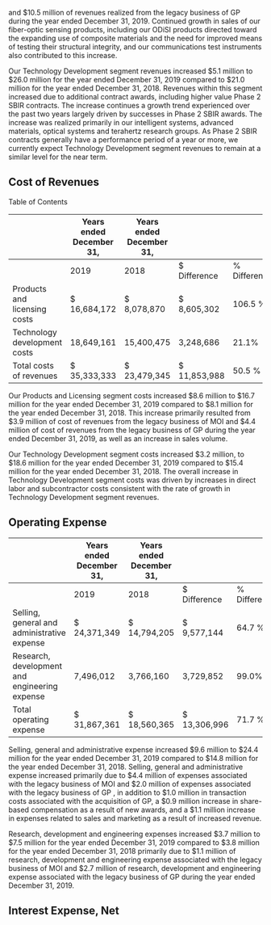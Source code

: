 and $10.5 million of revenues realized from the legacy business of GP during the year ended December 31, 2019. Continued growth in sales of our fiber-optic sensing products, including our ODiSI products directed toward the expanding use of composite materials and the need for improved means of testing their structural integrity, and our communications test instruments also contributed to this increase.

Our Technology Development segment revenues increased $5.1 million to $26.0 million for the year ended December 31, 2019 compared to $21.0 million for the year ended December 31, 2018. Revenues within this segment increased due to additional contract awards, including higher value Phase 2 SBIR contracts. The increase continues a growth trend experienced over the past two years largely driven by successes in Phase 2 SBIR awards. The increase was realized primarily in our intelligent systems, advanced materials, optical systems and terahertz research groups. As Phase 2 SBIR contracts generally have a performance period of a year or more, we currently expect Technology Development segment revenues to remain at a similar level for the near term.

## Cost of Revenues

Table of Contents

|                              | Years ended December 31,   | Years ended December 31,   |              |              |
|------------------------------|----------------------------|----------------------------|--------------|--------------|
|                              | 2019                       | 2018                       | $ Difference | % Difference |
| Products and licensing costs | $ 16,684,172               | $ 8,078,870                | $ 8,605,302  | 106.5 %      |
| Technology development costs | 18,649,161                 | 15,400,475                 | 3,248,686    | 21.1%        |
| Total costs of revenues      | $ 35,333,333               | $ 23,479,345               | $ 11,853,988 | 50.5 %       |

Our Products and Licensing segment costs increased $8.6 million to $16.7 million for the year ended December 31, 2019 compared to $8.1 million for the year ended December 31, 2018. This increase primarily resulted from $3.9 million of cost of revenues from the legacy business of MOI and $4.4 million of cost of revenues from the legacy business of GP during the year ended December 31, 2019, as well as an increase in sales volume.

Our Technology Development segment costs increased $3.2 million, to $18.6 million for the year ended December 31, 2019 compared to $15.4 million for the year ended December 31, 2018. The overall increase in Technology Development segment costs was driven by increases in direct labor and subcontractor costs consistent with the rate of growth in Technology Development segment revenues.

## Operating Expense

|                                               | Years ended December 31,   | Years ended December 31,   |              |              |
|-----------------------------------------------|----------------------------|----------------------------|--------------|--------------|
|                                               | 2019                       | 2018                       | $ Difference | % Difference |
| Selling, general and administrative expense   | $ 24,371,349               | $ 14,794,205               | $ 9,577,144  | 64.7 %       |
| Research, development and engineering expense | 7,496,012                  | 3,766,160                  | 3,729,852    | 99.0%        |
| Total operating expense                       | $ 31,867,361               | $ 18,560,365               | $ 13,306,996 | 71.7 %       |

Selling, general and administrative expense increased $9.6 million to $24.4 million for the year ended December 31, 2019 compared to $14.8 million for the year ended December 31, 2018. Selling, general and administrative expense increased primarily due to $4.4 million of expenses associated with the legacy business of MOI and $2.0 million of expenses associated with the legacy business of GP , in addition to $1.0 million in transaction costs associated with the acquisition of GP, a $0.9 million increase in share-based compensation as a result of new awards, and a $1.1 million increase in expenses related to sales and marketing as a result of increased revenue.

Research, development and engineering expenses increased $3.7 million to $7.5 million for the year ended December 31, 2019 compared to $3.8 million for the year ended December 31, 2018 primarily due to $1.1 million of research, development and engineering expense associated with the legacy business of MOI and $2.7 million of research, development and engineering expense associated with the legacy business of GP during the year ended December 31, 2019.

## Interest Expense, Net